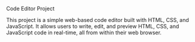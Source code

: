 Code Editor Project

This project is a simple web-based code editor built with HTML, CSS, and JavaScript. It allows users to write, edit, and preview HTML, CSS, and JavaScript code in real-time, all from within their web browser.

